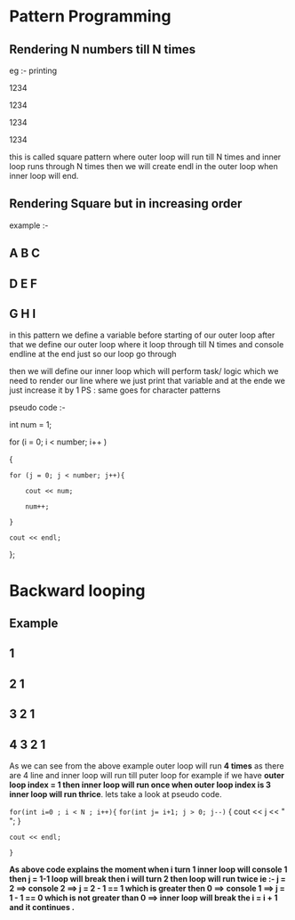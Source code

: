 # Pattern Programming

## Rendering N numbers till N times

eg :- printing

1234

1234

1234

1234

this is called square pattern where outer loop will run till N times and inner loop runs through N times then we will create endl in the outer loop when inner loop will end.

## Rendering Square but in increasing order

example :- 

## A B C 

## D E F

## G H I

in this pattern we define a variable before starting of our outer loop after that we define our outer loop where it loop through till N times and console endline at the end just so our loop go through 

then we will define our inner loop which will perform task/ logic which we need to render our line where we just print that variable and at the ende we just increase it by 1 PS : same goes for character patterns

pseudo code :- 

int num = 1;

for (i = 0; i < number; i++ )

{

    for (j = 0; j < number; j++){
        
        cout << num;    
        
        num++;
    
    }
        
    cout << endl;

};


# Backward looping 

## Example

## 1

## 2 1

## 3 2 1

## 4 3 2 1

As we can see from the above example outer loop will run **4 times** as there are 4 line and inner loop will run till puter loop for example if we have **outer loop index = 1 then inner loop will run once when outer loop index is 3 inner loop will run thrice**.
lets take a look at pseudo code.

`for(int i=0 ; i < N ; i++){`
    `for(int j= i+1; j > 0; j--)`
    {
        cout << j << " ";
    }

    cout << endl;
`}`

**As above code explains the moment when i turn 1 inner loop will console 1 then j = 1-1 loop will break then i will turn 2 then loop will run twice ie :- j = 2 ==> console 2 ==> j = 2 - 1 == 1 which is greater then 0 ==> console 1 ==> j = 1 - 1 == 0 which is not greater than 0 ==> inner loop will break the i = i + 1 and it continues .**